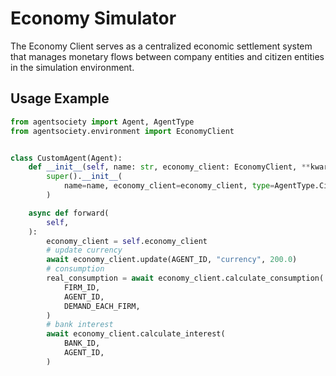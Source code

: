 # Economy Simulator

The Economy Client serves as a centralized economic settlement system that manages monetary flows between company entities and citizen entities in the simulation environment.  

## Usage Example

```python
from agentsociety import Agent, AgentType
from agentsociety.environment import EconomyClient


class CustomAgent(Agent):
    def __init__(self, name: str, economy_client: EconomyClient, **kwargs):
        super().__init__(
            name=name, economy_client=economy_client, type=AgentType.Citizen, **kwargs
        )

    async def forward(
        self,
    ):
        economy_client = self.economy_client
        # update currency
        await economy_client.update(AGENT_ID, "currency", 200.0)
        # consumption
        real_consumption = await economy_client.calculate_consumption(
            FIRM_ID,
            AGENT_ID,
            DEMAND_EACH_FIRM,
        )
        # bank interest
        await economy_client.calculate_interest(
            BANK_ID,
            AGENT_ID,
        )
```
